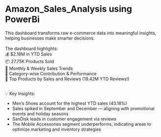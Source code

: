 # Amazon_Sales_Analysis using PowerBi
This dashboard transforms raw e-commerce data into meaningful insights, helping businesses make smarter decisions. <br/><br/>
The dashboard highlights:<br/>
💰 $2.18M in YTD Sales<br/>
📦 27.75K Products Sold<br/>
🛒 Monthly & Weekly Sales Trends<br/>
🧮 Category-wise Contribution & Performance<br/>
🌟 Top Products by Sales and Reviews (19.42M YTD Reviews!)<br/><br/>

💡 Key Insights:<br/>
* Men’s Shoes account for the highest YTD sales (43.18%)<br/>
* Sales spiked in September and December — aligning with promotional events and holiday seasons<br/>
* SanDisk leads in customer engagement via reviews<br/>
* The Mobile Accessories segment underperforms, indicating areas to optimize marketing and inventory strategies


